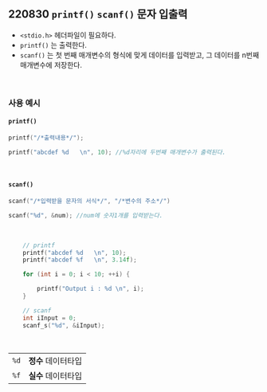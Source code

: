 ## 220830 `printf()` `scanf()` 문자 입출력

* `<stdio.h>` 헤더파일이 필요하다.
* `printf()` 는 출력한다.
* `scanf()` 는 첫 번째 매개변수의 형식에 맞게 데이터를 입력받고, 그 데이터를 n번째 매개변수에 저장한다.

<br/>

### 사용 예시

#### `printf()`
```cpp
printf("/*출력내용*/");

printf("abcdef %d   \n", 10); //%d자리에 두번째 매개변수가 출력된다.
```
<br/>

#### `scanf()`
```cpp
scanf("/*입력받을 문자의 서식*/", "/*변수의 주소*/")

scanf("%d", &num); //num에 숫자1개를 입력받는다.
```
<br/>

```cpp
	// printf
	printf("abcdef %d   \n", 10);
	printf("abcdef %f   \n", 3.14f);

	for (int i = 0; i < 10; ++i) {

		printf("Output i : %d \n", i);
	}

	// scanf
	int iInput = 0;
	scanf_s("%d", &iInput);
```

<br/>

|   |   |
|---|---|
| `%d` |  **정수** 데이터타입  |
| `%f` |  **실수** 데이터타입  |